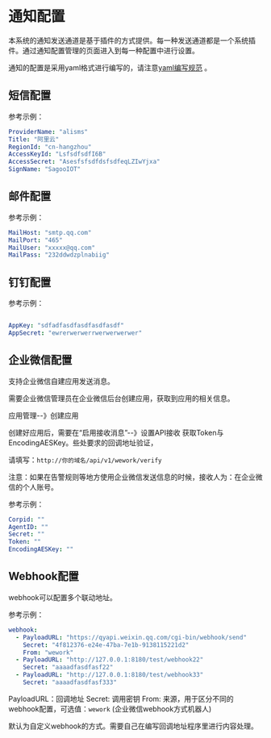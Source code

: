 # 通知配置

本系统的通知发送通道是基于插件的方式提供。每一种发送通道都是一个系统插件。通过通知配置管理的页面进入到每一种配置中进行设置。

通知的配置是采用yaml格式进行编写的，请注意[yaml编写规范](/guide/other/yaml.html) 。


## 短信配置

参考示例：

```yaml
ProviderName: "alisms"
Title: "阿里云"
RegionId: "cn-hangzhou"
AccessKeyId: "LsfsdfsdfI6B"
AccessSecret: "AsesfsfsdfdsfsdfeqLZIwYjxa"
SignName: "SagooIOT"
```


## 邮件配置

参考示例：

```yaml
MailHost: "smtp.qq.com"
MailPort: "465"
MailUser: "xxxxx@qq.com"
MailPass: "232ddwdzplnabiig"
```

## 钉钉配置

参考示例：
```yaml

AppKey: "sdfadfasdfasdfasdfasdf"
AppSecret: "ewrerwerwerrwerwerwerwer"

```

## 企业微信配置

支持企业微信自建应用发送消息。

需要企业微信管理员在企业微信后台创建应用，获取到应用的相关信息。

应用管理--》创建应用

创建好应用后，需要在“启用接收消息”--》设置API接收 获取Token与EncodingAESKey。些处要求的回调地址验证，

请填写：`http://你的域名/api/v1/wework/verify`


注意：如果在告警规则等地方使用企业微信发送信息的时候，接收人为：在企业微信的个人账号。

参考示例：

```yaml
Corpid: ""
AgentID: ""
Secret: ""
Token: ""
EncodingAESKey: ""

```

## Webhook配置

webhook可以配置多个联动地址。

参考示例：

```yaml
webhook:
  - PayloadURL: "https://qyapi.weixin.qq.com/cgi-bin/webhook/send"
    Secret: "4f812376-e24e-47ba-7e1b-9138115221d2"
    From: "wework"
  - PayloadURL: "http://127.0.0.1:8180/test/webhook22"
    Secret: "aaaadfasdfasf22"
  - PayloadURL: "http://127.0.0.1:8180/test/webhook33"
    Secret: "aaaadfasdfasf333"
```

PayloadURL：回调地址
Secret: 调用密钥
From: 来源，用于区分不同的webhook配置，可选值：`wework` (企业微信webhook方式机器人)

默认为自定义webhook的方式。需要自己在编写回调地址程序里进行内容处理。
